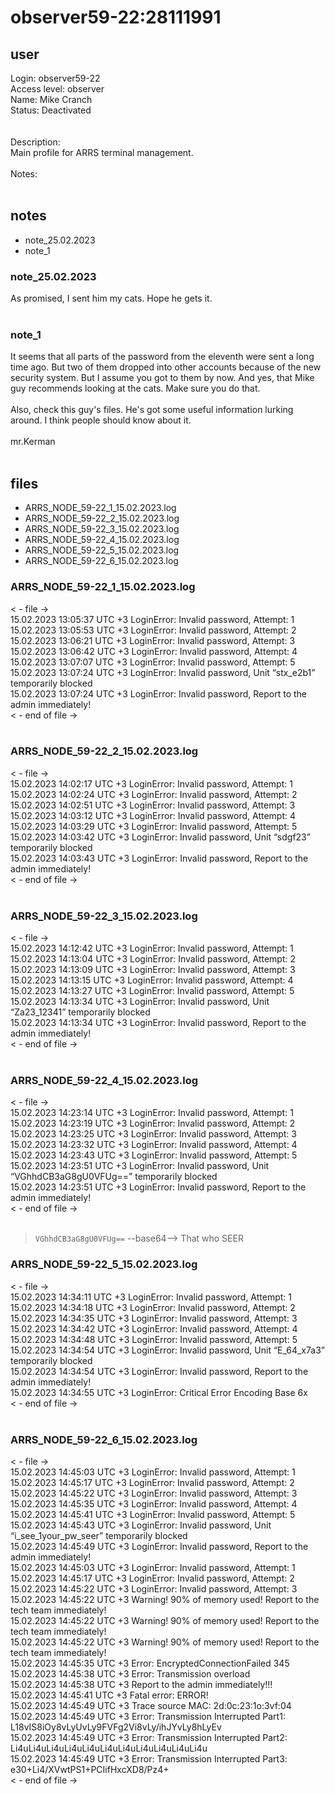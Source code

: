 # observer59-22:28111991
## user
Login: observer59-22<br>
Access level: observer<br>
Name: Mike Cranch<br>
Status: Deactivated<br>
<br>
<br>
Description:<br>
Main profile for ARRS terminal management.<br>
<br>
Notes:<br>
<br>

## notes
- note_25.02.2023
- note_1

### note_25.02.2023
As promised, I sent him my cats. Hope he gets it.<br>
<br>


### note_1
It seems that all parts of the password from the eleventh were sent a long time ago. But two of them dropped into other accounts because of the new security system. But I assume you got to them by now. And yes, that Mike guy recommends looking at the cats. Make sure you do that.<br>
<br>
Also, check this guy's files. He's got some useful information lurking around. I think people should know about it.<br>
<br>
mr.Kerman<br>
<br>

## files
- ARRS_NODE_59-22_1_15.02.2023.log
- ARRS_NODE_59-22_2_15.02.2023.log
- ARRS_NODE_59-22_3_15.02.2023.log
- ARRS_NODE_59-22_4_15.02.2023.log
- ARRS_NODE_59-22_5_15.02.2023.log
- ARRS_NODE_59-22_6_15.02.2023.log


### ARRS_NODE_59-22_1_15.02.2023.log
< - file -><br>
15.02.2023 13:05:37 UTC +3 LoginError: Invalid password, Attempt: 1<br>
15.02.2023 13:05:53 UTC +3 LoginError: Invalid password, Attempt: 2<br>
15.02.2023 13:06:21 UTC +3 LoginError: Invalid password, Attempt: 3<br>
15.02.2023 13:06:42 UTC +3 LoginError: Invalid password, Attempt: 4<br>
15.02.2023 13:07:07 UTC +3 LoginError: Invalid password, Attempt: 5<br>
15.02.2023 13:07:24 UTC +3 LoginError: Invalid password, Unit “stx_e2b1” temporarily blocked<br>
15.02.2023 13:07:24 UTC +3 LoginError: Invalid password, Report to the admin immediately!<br>
< - end of file -><br>
<br>


### ARRS_NODE_59-22_2_15.02.2023.log
< - file -><br>
15.02.2023 14:02:17 UTC +3 LoginError: Invalid password, Attempt: 1<br>
15.02.2023 14:02:24 UTC +3 LoginError: Invalid password, Attempt: 2<br>
15.02.2023 14:02:51 UTC +3 LoginError: Invalid password, Attempt: 3<br>
15.02.2023 14:03:12 UTC +3 LoginError: Invalid password, Attempt: 4<br>
15.02.2023 14:03:29 UTC +3 LoginError: Invalid password, Attempt: 5<br>
15.02.2023 14:03:42 UTC +3 LoginError: Invalid password, Unit “sdgf23” temporarily blocked<br>
15.02.2023 14:03:43 UTC +3 LoginError: Invalid password, Report to the admin immediately!<br>
< - end of file -><br>
<br>


### ARRS_NODE_59-22_3_15.02.2023.log
< - file -><br>
15.02.2023 14:12:42 UTC +3 LoginError: Invalid password, Attempt: 1<br>
15.02.2023 14:13:04 UTC +3 LoginError: Invalid password, Attempt: 2<br>
15.02.2023 14:13:09 UTC +3 LoginError: Invalid password, Attempt: 3<br>
15.02.2023 14:13:15 UTC +3 LoginError: Invalid password, Attempt: 4<br>
15.02.2023 14:13:27 UTC +3 LoginError: Invalid password, Attempt: 5<br>
15.02.2023 14:13:34 UTC +3 LoginError: Invalid password, Unit “Za23_12341” temporarily blocked<br>
15.02.2023 14:13:34 UTC +3 LoginError: Invalid password, Report to the admin immediately!<br>
< - end of file -><br>
<br>


### ARRS_NODE_59-22_4_15.02.2023.log
< - file -><br>
15.02.2023 14:23:14 UTC +3 LoginError: Invalid password, Attempt: 1<br>
15.02.2023 14:23:19 UTC +3 LoginError: Invalid password, Attempt: 2<br>
15.02.2023 14:23:25 UTC +3 LoginError: Invalid password, Attempt: 3<br>
15.02.2023 14:23:32 UTC +3 LoginError: Invalid password, Attempt: 4<br>
15.02.2023 14:23:43 UTC +3 LoginError: Invalid password, Attempt: 5<br>
15.02.2023 14:23:51 UTC +3 LoginError: Invalid password, Unit “VGhhdCB3aG8gU0VFUg==” temporarily blocked<br>
15.02.2023 14:23:51 UTC +3 LoginError: Invalid password, Report to the admin immediately!<br>
< - end of file -><br>
<br>

> `VGhhdCB3aG8gU0VFUg==` --base64--> That who SEER

### ARRS_NODE_59-22_5_15.02.2023.log
< - file -><br>
15.02.2023 14:34:11 UTC +3 LoginError: Invalid password, Attempt: 1<br>
15.02.2023 14:34:18 UTC +3 LoginError: Invalid password, Attempt: 2<br>
15.02.2023 14:34:35 UTC +3 LoginError: Invalid password, Attempt: 3<br>
15.02.2023 14:34:42 UTC +3 LoginError: Invalid password, Attempt: 4<br>
15.02.2023 14:34:48 UTC +3 LoginError: Invalid password, Attempt: 5<br>
15.02.2023 14:34:54 UTC +3 LoginError: Invalid password, Unit “E_64_x7a3” temporarily blocked<br>
15.02.2023 14:34:54 UTC +3 LoginError: Invalid password, Report to the admin immediately!<br>
15.02.2023 14:34:55 UTC +3 LoginError: Critical Error Encoding Base 6x<br>
< - end of file -><br>
<br>


### ARRS_NODE_59-22_6_15.02.2023.log
< - file -><br>
15.02.2023 14:45:03 UTC +3 LoginError: Invalid password, Attempt: 1<br>
15.02.2023 14:45:17 UTC +3 LoginError: Invalid password, Attempt: 2<br>
15.02.2023 14:45:22 UTC +3 LoginError: Invalid password, Attempt: 3<br>
15.02.2023 14:45:35 UTC +3 LoginError: Invalid password, Attempt: 4<br>
15.02.2023 14:45:41 UTC +3 LoginError: Invalid password, Attempt: 5<br>
15.02.2023 14:45:43 UTC +3 LoginError: Invalid password, Unit “i_see_1your_pw_seer” temporarily blocked<br>
15.02.2023 14:45:49 UTC +3 LoginError: Invalid password, Report to the admin immediately!<br>
15.02.2023 14:45:03 UTC +3 LoginError: Invalid password, Attempt: 1<br>
15.02.2023 14:45:17 UTC +3 LoginError: Invalid password, Attempt: 2<br>
15.02.2023 14:45:22 UTC +3 LoginError: Invalid password, Attempt: 3<br>
15.02.2023 14:45:22 UTC +3 Warning! 90% of memory used! Report to the tech team immediately!<br>
15.02.2023 14:45:22 UTC +3 Warning! 90% of memory used! Report to the tech team immediately!<br>
15.02.2023 14:45:22 UTC +3 Warning! 90% of memory used! Report to the tech team immediately!<br>
15.02.2023 14:45:35 UTC +3 Error: EncryptedConnectionFailed 345<br>
15.02.2023 14:45:38 UTC +3 Error: Transmission overload<br>
15.02.2023 14:45:38 UTC +3 Report to the admin immediately!!!<br>
15.02.2023 14:45:41 UTC +3 Fatal error: ERROR!<br>
15.02.2023 14:45:49 UTC +3 Trace source MAC: 2d:0c:23:1o:3vf:04<br>
15.02.2023 14:45:49 UTC +3 Error: Transmission Interrupted Part1: L18vIS8iOy8vLyUvLy9FVFg2Vi8vLy/ihJYvLy8hLyEv<br>
15.02.2023 14:45:49 UTC +3 Error: Transmission Interrupted Part2: Li4uLi4uLi4uLi4uLi4uLi4uLi4uLi4uLi4uLi4uLi4u<br>
15.02.2023 14:45:49 UTC +3 Error: Transmission Interrupted Part3: e30+Li4/XVwtPS1+PCIifHxcXD8/Pz4+<br>
< - end of file -><br>
<br>
